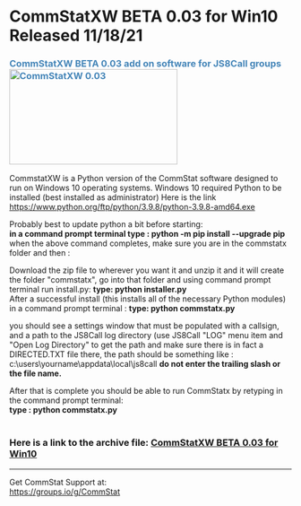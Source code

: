 # CommStatXW BETA 0.03 for Win10 Released 11/18/21
<h3 style="color: #4485b8;">CommStatXW BETA 0.03 add on software for JS8Call groups&nbsp;&nbsp;<img src="https://github.com/W5DMH/CommStatXR/blob/main/CommStatXBeta.png?raw=true" alt="CommStatXW 0.03" width="300" height="170" /></h3>

CommstatXW is a Python version of the CommStat software designed to run on Windows 10 operating systems. 
Windows 10 required Python to be installed (best installed as administrator) 
Here is the link https://www.python.org/ftp/python/3.9.8/python-3.9.8-amd64.exe

Probably best to update python a bit before starting: <br>
<b>in a command prompt terminal type : python -m pip install --upgrade pip </b>
when the above command completes, make sure you are in the commstatx folder and then : <br>

Download the zip file to wherever you want it and unzip it and it will create the folder "commstatx", go into that folder and using command prompt terminal run install.py: 
<b>type: python installer.py </b><br>
After a successful install (this installs all of the necessary Python modules) in a command prompt terminal : 
<b>type: python commstatx.py</b>    

you should see a settings window that must be populated with a callsign, and a path to the 
JS8Call log directory (use JS8Call "LOG" menu item and "Open Log Directory" to get the path and
make sure there is in fact a DIRECTED.TXT file there, the path should be something like : 
c:\users\yourname\appdata\local\js8call <b>do not enter the trailing slash or the file name.</b> 

After that is complete you should be able to run CommStatx by retyping in the command prompt terminal:<br>
<b> type : python commstatx.py </b>
<br>
<BR>

 
<h3>Here is a link to the archive file:&nbsp;<a href="https://github.com/W5DMH/CommStatXW/raw/main/commstatx.zip" target="_blank" rel="noopener">CommStatXW BETA 0.03 for Win10 </a></h3>
<hr />

Get CommStat Support at: <br>
https://groups.io/g/CommStat

